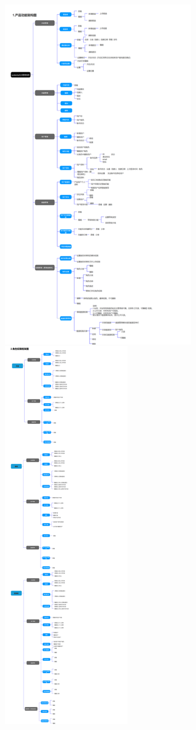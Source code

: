 ![avatar](https://github.com/q3466141541/-prd/blob/master/CMS%E4%BA%A7%E5%93%81.png)
![avatar](https://github.com/q3466141541/-prd/blob/master/%E6%9D%83%E9%99%90.png)
